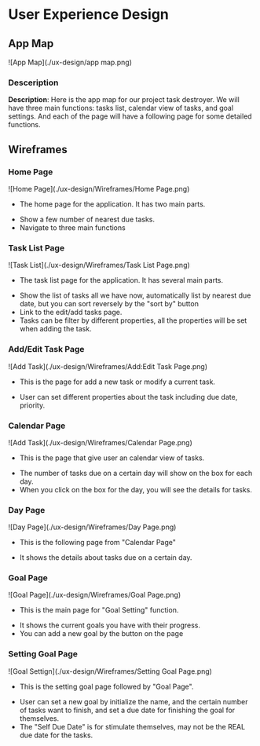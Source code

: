 # User Experience Design

## App Map
![App Map](./ux-design/app map.png)
### Desceription
**Description**:
Here is the app map for our project task destroyer. We will have three main functions: tasks list, calendar view of tasks, and goal settings. And each of the page will have a following page for some detailed functions.

## Wireframes

### Home Page
![Home Page](./ux-design/Wireframes/Home Page.png)
* The home page for the application. It has two main parts.
- Show a few number of nearest due tasks.
- Navigate to three main functions

### Task List Page
![Task List](./ux-design/Wireframes/Task List Page.png)
* The task list page for the application. It has several main parts.
- Show the list of tasks all we have now, automatically list by nearest due date, but you can sort reversely by the "sort by" button
- Link to the edit/add tasks page.
- Tasks can be filter by different properties, all the properties will be set when adding the task.

### Add/Edit Task Page
![Add Task](./ux-design/Wireframes/Add:Edit Task Page.png)
* This is the page for add a new task or modify a current task.
- User can set different properties about the task including due date, priority.

### Calendar Page
![Add Task](./ux-design/Wireframes/Calendar Page.png)
* This is the page that give user an calendar view of tasks.
- The number of tasks due on a certain day will show on the box for each day.
- When you click on the box for the day, you will see the details for tasks.

### Day Page
![Day Page](./ux-design/Wireframes/Day Page.png)
* This is the following page from "Calendar Page"
- It shows the details about tasks due on a certain day.

### Goal Page
![Goal Page](./ux-design/Wireframes/Goal Page.png)
* This is the main page for "Goal Setting" function.
- It shows the current goals you have with their progress.
- You can add a new goal by the button on the page

### Setting Goal Page
![Goal Settign](./ux-design/Wireframes/Setting Goal Page.png)
* This is the setting goal page followed by "Goal Page".
- User can set a new goal by initialize the name, and the certain number of tasks want to finish, and set a due date for finishing the goal for themselves.
- The "Self Due Date" is for stimulate themselves, may not be the REAL due date for the tasks.